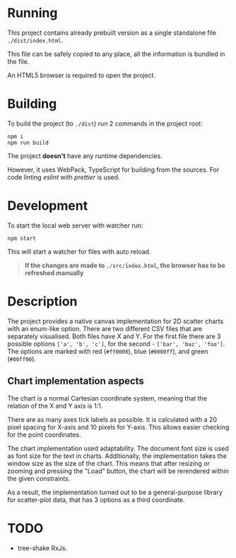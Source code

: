 # Running

This project contains already prebuilt version as a single standalone file `./dist/index.html`.

This file can be safely copied to any place, all the information is bundled in the file.

An HTML5 browser is required to open the project.

# Building

To build the project (to `./dist`) run 2 commands in the project root:
```shell
npm i
npm run build
```

The project **doesn't** have any runtime dependencies.

However, it uses WebPack, TypeScript for building from the sources. For code linting _eslint_ with _prettier_ is used.

# Development

To start the local web server with watcher run:
```shell
npm start
```
This will start a watcher for files with auto reload.
> **If the changes are made to `./src/index.html`, the browser has to be refreshed manually**

# Description

The project provides a native canvas implementation for 2D scatter charts with an enum-like option.
There are two different CSV files that are separately visualised.
Both files have X and Y. For the first file there are 3 possible options `['a', 'b', 'c']`, for the second - `['bar', 'baz', 'foo']`. The options are marked with red (`#ff0000`), blue (`#0000ff`), and green (`#00ff00`).

## Chart implementation aspects

The chart is a normal Cartesian coordinate system, meaning that the relation of the X and Y axis is 1:1.

There are as many axes tick labels as possible. It is calculated with a 20 pixel spacing for X-axis and 10 pixels for Y-axis. This allows easier checking for the point coordinates.

The chart implementation used adaptability. The document font size is used as font size for the text in charts. Additionally, the implementation takes the window size as the size of the chart. This means that after resizing or zooming and pressing the "Load" button, the chart will be rerendered within the given constraints.

As a result, the implementation turned out to be a general-purpose library for scatter-plot data, that has 3 options as a third coordinate.

# TODO
- tree-shake RxJs.
